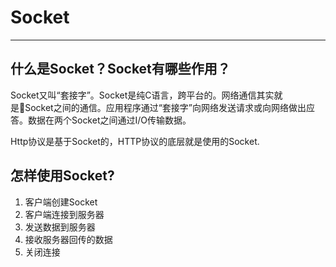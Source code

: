 # Socket

---

## 什么是Socket？Socket有哪些作用？

Socket又叫“套接字”。Socket是纯C语言，跨平台的。网络通信其实就是Socket之间的通信。应用程序通过“套接字”向网络发送请求或向网络做出应答。数据在两个Socket之间通过I\/O传输数据。

Http协议是基于Socket的，HTTP协议的底层就是使用的Socket.

## 怎样使用Socket?

1. 客户端创建Socket
2. 客户端连接到服务器
3. 发送数据到服务器
4. 接收服务器回传的数据
5. 关闭连接

